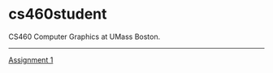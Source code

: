 # cs460student
CS460 Computer Graphics at UMass Boston.  

---

[Assignment 1](https://jamesedmichaud.github.io/01/Michaud_CS460_Assignment_01.pdf)
